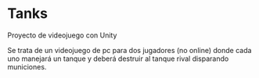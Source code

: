 # Tanks
Proyecto de videojuego con Unity

Se trata de un videojuego de pc para dos jugadores (no online) donde cada uno manejará un tanque y deberá destruir al tanque rival
disparando municiones.
